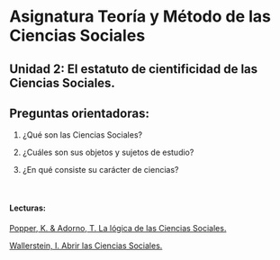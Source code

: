 # Asignatura Teoría y Método de las Ciencias Sociales

## Unidad 2: El estatuto de cientificidad de las Ciencias Sociales. 

## Preguntas orientadoras: 

1. ¿Qué son las Ciencias Sociales? 

2. ¿Cuáles son sus objetos y sujetos de estudio? 

3. ¿En qué consiste su carácter de ciencias? 

   ​

#### Lecturas: 

[Popper, K. & Adorno, T. La lógica de las Ciencias Sociales.](1lalgicacs.pdf)

[Wallerstein, I. Abrir las Ciencias Sociales.](2abrirlascs.pdf)



























